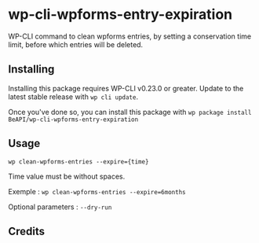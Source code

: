 
# wp-cli-wpforms-entry-expiration

WP-CLI command to clean wpforms entries, by setting a conservation time limit, before which entries will be deleted.

## Installing

Installing this package requires WP-CLI v0.23.0 or greater. Update to the latest stable release with `wp cli update`.

Once you've done so, you can install this package with `wp package install BeAPI/wp-cli-wpforms-entry-expiration`

## Usage

`wp clean-wpforms-entries --expire={time}`

Time value must be without spaces.

Exemple :
`wp clean-wpforms-entries --expire=6months`

Optional parameters :
`--dry-run`

## Credits
